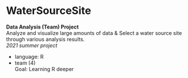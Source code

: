 # WaterSourceSite 
**Data Analysis (Team) Project**  
Analyze and visualize large amounts of data & Select a water source site through various analysis results.    
*2021 summer project* 
- language: R 
- team (4)  
Goal: Learning R deeper   

